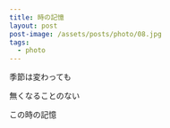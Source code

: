 ```yaml
---
title: 時の記憶
layout: post
post-image: /assets/posts/photo/08.jpg
tags:
  - photo
---
```


季節は変わっても

無くなることのない

この時の記憶